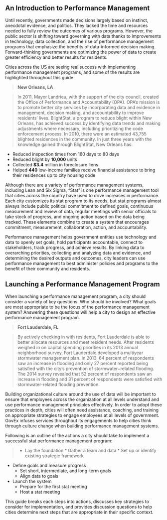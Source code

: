 ## An Introduction to Performance Management

Until recently, governments made decisions largely based on instinct, anecdotal evidence, and politics. They lacked the time and resources needed to fully review the outcomes of various programs. However, the public sector is shifting toward governing with data thanks to improvements in technology, data collection, and the rise of performance management programs that emphasize the benefits of data-informed decision making. Forward-thinking governments are optimizing the power of data to create greater efficiency and better results for residents.

Cities across the US are seeing real success with implementing performance management programs, and some of the results are highlighted throughout this guide.

> **New Orleans, LA**

> In 2011, Mayor Landrieu, with the support of the city council, created the Office of Performance and Accountability (OPA). OPA’s mission is to promote better city services by incorporating data and evidence in management, decision making, and accountability to improve residents’ lives.
BlightStat, a program to reduce blight within New Orleans, has achieved success by identifying data trends and making adjustments where necessary, including prioritizing the code enforcement process. In 2010, there were an estimated 43,755 blighted residences in the community. In just three years with the knowledge gained through BlightStat, New Orleans has:
* Reduced inspection times from 160 days to 80 days
* Reduced blight by **10,000** units
* Collected **$3.4** million in foreclosure liens
* Helped **440** low-income families receive financial assistance to bring their residences up to city housing code

Although there are a variety of performance management systems, including Lean and Six Sigma, “Stat” is one performance management tool that cities across the country have used to drive increases in performance. Each city customizes its stat program to its needs, but stat programs almost always include public political commitment to defined goals, continuous measurement and review of data, regular meetings with senior officials to take stock of progress, and ongoing action based on the data being tracked. These elements combine to create a system that encourages commitment, measurement, collaboration, action, and accountability.

Performance management helps government entities use technology and data to openly set goals, hold participants accountable, connect to stakeholders, track progress, and achieve results. By linking data to overarching priorities, collecting and analyzing data and evidence, and determining the desired outputs and outcomes, city leaders can use performance management to best administer policies and programs to the benefit of their community and residents.

## Launching a Performance Management Program

When launching a performance management program, a city should consider a variety of key questions. Who should be involved? What goals are most appropriate to be the focus of the performance management system? Answering these questions will help a city to design an effective performance management program.

> **Fort Lauderdale, FL**

> By actively checking in with residents, Fort Lauderdale is able to better allocate resources and meet resident needs.
After residents weighed in on capital spending priorities in its 2013 annual neighborhood survey, Fort  Lauderdale developed a multiyear stormwater management plan. In 2013, 64 percent of respondents saw an increase in flooding and only 27 percent reported being satisfied  with the city’s prevention of  stormwater−related flooding. The 2014 survey revealed that  52 percent of respondents saw an increase in flooding and 31 percent of respondents were satisfied with stormwater-related  flooding prevention.

Building organizational culture around the use of data will be important to ensure that employees across the organization at all levels understand and use performance management principles effectively. In order to adopt these practices in depth, cities will often need assistance, coaching, and training on appropriate strategies to engage employees at all levels of government. GovEx infuses services throughout its engagements to help cities think through culture change when building performance management systems.

Following is an outline of the actions a city should take to implement a successful stat performance management program:

>* Lay the foundation
    * Gather a team and data
    * Set up or identify existing strategic framework
* Define goals and measure progress
    * Set short, intermediate, and long-term goals
    * Align data to goals
* Launch the system
    * Prepare for the first stat meeting
    *  Host a stat meeting

This guide breaks each steps into actions, discusses key strategies to consider for implementation, and provides discussion questions to help cities determine next steps that are appropriate in their specific context. 

